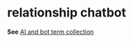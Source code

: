# relationship chatbot

**See** [AI and bot term collection](~/a-z-word-list-term-collections/term-collections/ai-bot-terms.md)
